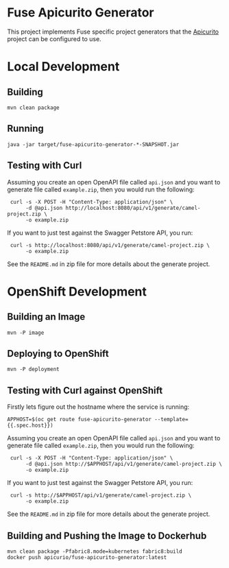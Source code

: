 # Fuse Apicurito Generator

This project implements Fuse specific project generators that the
[Apicurito](https://github.com/Apicurio/apicurito) project can be
configured to use.

# Local Development
## Building

    mvn clean package

## Running

    java -jar target/fuse-apicurito-generator-*-SNAPSHOT.jar

## Testing with Curl

Assuming you create an open OpenAPI file called `api.json` and you want
to generate file called `example.zip`, then you would run the following:

     curl -s -X POST -H "Content-Type: application/json" \
          -d @api.json http://localhost:8080/api/v1/generate/camel-project.zip \
          -o example.zip

If you want to just test against the Swagger Petstore API, you run:

     curl -s http://localhost:8080/api/v1/generate/camel-project.zip \
          -o example.zip

See the `README.md` in zip file for more details about the generate project.

# OpenShift Development

## Building an Image

    mvn -P image

## Deploying to OpenShift

    mvn -P deployment

## Testing with Curl against OpenShift

Firstly lets figure out the hostname where the service is running:

    APPHOST=$(oc get route fuse-apicurito-generator --template={{.spec.host}})

Assuming you create an open OpenAPI file called `api.json` and you want
to generate file called `example.zip`, then you would run the following:

     curl -s -X POST -H "Content-Type: application/json" \
          -d @api.json http://$APPHOST/api/v1/generate/camel-project.zip \
          -o example.zip

If you want to just test against the Swagger Petstore API, you run:

     curl -s http://$APPHOST/api/v1/generate/camel-project.zip \
          -o example.zip

See the `README.md` in zip file for more details about the generate project.

## Building and Pushing the Image to Dockerhub

    mvn clean package -Pfabric8.mode=kubernetes fabric8:build
    docker push apicurio/fuse-apicurito-generator:latest
